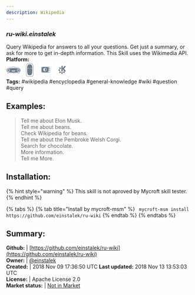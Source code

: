 ```yaml
---
description: Wikipedia
---
```


### _ru-wiki.einstalek_  
Query Wikipedia for answers to all your questions.  Get just a summary, or ask for more to get in-depth information.
This Skill uses the Wikimedia API.  
**Platform:**  
 ![Mark I](../.gitbook/assets/mark-1-icon.png)  ![Mark II](../.gitbook/assets/mark-2-icon.png)  ![Picroft](../.gitbook/assets/picroft-icon.png)  ![plasmoid](../.gitbook/assets/kde.png)   
**Tags:** \#wikipedia \#encyclopedia \#general-knowledge \#wiki \#question \#query   
## Examples:  
> Tell me about Elon Musk.  
> Tell me about beans.  
> Check Wikipedia for beans.  
> Tell me about the Pembroke Welsh Corgi.  
> Search for chocolate.  
> More information.  
> Tell me More.  
  
## Installation:  
{% hint style="warning" %}
This skill is not aproved by Mycroft skill tester.
{% endhint %}
    
{% tabs %}
{% tab title="Install by mycroft-msm" %}
``` mycroft-msm install https://github.com/einstalek/ru-wiki```
{% endtab %}
  {% endtabs %}
    
## Summary:  
**Github:** | [https://github.com/einstalek/ru-wiki](https://github.com/einstalek/ru-wiki)  
**Owner:** | [@einstalek](https://github.com/einstalek)  
**Created:** | 2018 Nov 09 17:36:50 UTC  **Last updated:** 2018 Nov 13 13:53:03 UTC  
**License:** | Apache License 2.0  
**Market status:** | [Not in Market](https://market.mycroft.ai/skill/)  
